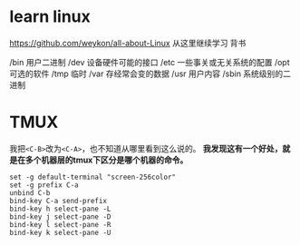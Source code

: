 # learn linux
https://github.com/weykon/all-about-Linux 从这里继续学习
背书

/bin 用户二进制
/dev 设备硬件可能的接口
/etc 一些事关或无关系统的配置
/opt 可选的软件
/tmp 临时
/var 存经常会变的数据
/usr 用户内容
/sbin 系统级别的二进制

# TMUX
我把`<C-B>`改为`<C-A>`，也不知道从哪里看到这么说的。 **我发现这有一个好处，就是在多个机器层的tmux下区分是哪个机器的命令。**
```
set -g default-terminal "screen-256color"
set -g prefix C-a
unbind C-b
bind-key C-a send-prefix
bind-key h select-pane -L
bind-key j select-pane -D
bind-key l select-pane -R
bind-key k select-pane -U
```
